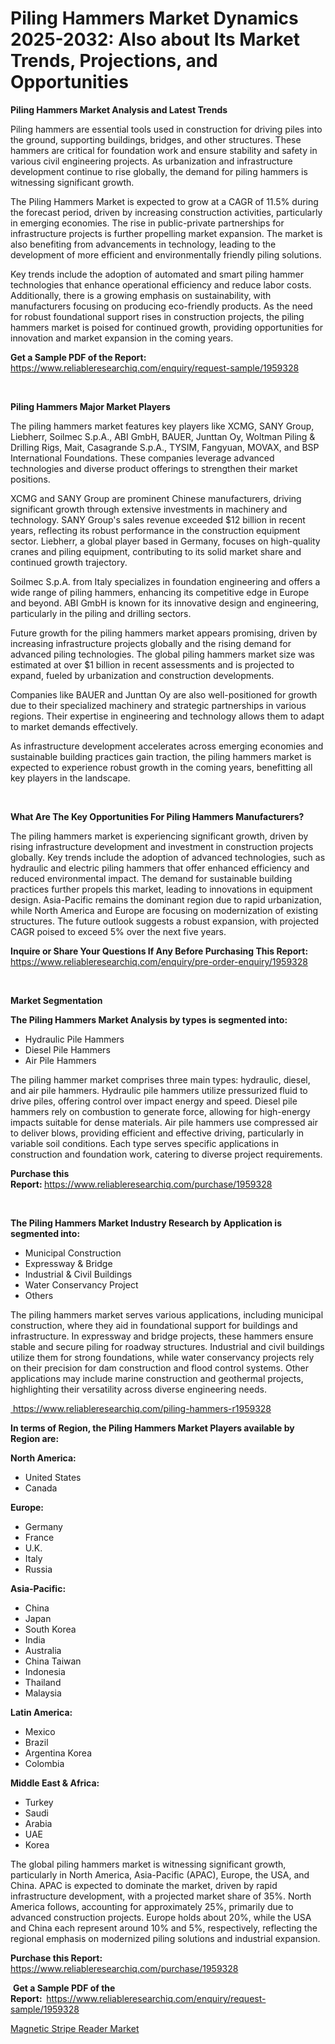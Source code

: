 <p><h1>Piling Hammers Market Dynamics 2025-2032: Also about Its Market Trends, Projections, and Opportunities</h1></p><p><strong>Piling Hammers Market Analysis and Latest Trends</strong></p>
<p><p>Piling hammers are essential tools used in construction for driving piles into the ground, supporting buildings, bridges, and other structures. These hammers are critical for foundation work and ensure stability and safety in various civil engineering projects. As urbanization and infrastructure development continue to rise globally, the demand for piling hammers is witnessing significant growth.</p><p>The Piling Hammers Market is expected to grow at a CAGR of 11.5% during the forecast period, driven by increasing construction activities, particularly in emerging economies. The rise in public-private partnerships for infrastructure projects is further propelling market expansion. The market is also benefiting from advancements in technology, leading to the development of more efficient and environmentally friendly piling solutions.</p><p>Key trends include the adoption of automated and smart piling hammer technologies that enhance operational efficiency and reduce labor costs. Additionally, there is a growing emphasis on sustainability, with manufacturers focusing on producing eco-friendly products. As the need for robust foundational support rises in construction projects, the piling hammers market is poised for continued growth, providing opportunities for innovation and market expansion in the coming years.</p></p>
<p><strong>Get a Sample PDF of the Report:&nbsp;</strong> <a href="https://www.reliableresearchiq.com/enquiry/request-sample/1959328?utm_campaign=3180&utm_medium=2&utm_source=Github&utm_content=ia&utm_term=10042025&utm_id=piling-hammers">https://www.reliableresearchiq.com/enquiry/request-sample/1959328</a></p>
<p>&nbsp;</p>
<p><strong>Piling Hammers Major Market Players</strong></p>
<p><p>The piling hammers market features key players like XCMG, SANY Group, Liebherr, Soilmec S.p.A., ABI GmbH, BAUER, Junttan Oy, Woltman Piling & Drilling Rigs, Mait, Casagrande S.p.A., TYSIM, Fangyuan, MOVAX, and BSP International Foundations. These companies leverage advanced technologies and diverse product offerings to strengthen their market positions.</p><p>XCMG and SANY Group are prominent Chinese manufacturers, driving significant growth through extensive investments in machinery and technology. SANY Group's sales revenue exceeded $12 billion in recent years, reflecting its robust performance in the construction equipment sector. Liebherr, a global player based in Germany, focuses on high-quality cranes and piling equipment, contributing to its solid market share and continued growth trajectory.</p><p>Soilmec S.p.A. from Italy specializes in foundation engineering and offers a wide range of piling hammers, enhancing its competitive edge in Europe and beyond. ABI GmbH is known for its innovative design and engineering, particularly in the piling and drilling sectors.</p><p>Future growth for the piling hammers market appears promising, driven by increasing infrastructure projects globally and the rising demand for advanced piling technologies. The global piling hammers market size was estimated at over $1 billion in recent assessments and is projected to expand, fueled by urbanization and construction developments.</p><p>Companies like BAUER and Junttan Oy are also well-positioned for growth due to their specialized machinery and strategic partnerships in various regions. Their expertise in engineering and technology allows them to adapt to market demands effectively.</p><p>As infrastructure development accelerates across emerging economies and sustainable building practices gain traction, the piling hammers market is expected to experience robust growth in the coming years, benefitting all key players in the landscape.</p></p>
<p>&nbsp;</p>
<p><strong>What Are The Key Opportunities For Piling Hammers Manufacturers?</strong></p>
<p><p>The piling hammers market is experiencing significant growth, driven by rising infrastructure development and investment in construction projects globally. Key trends include the adoption of advanced technologies, such as hydraulic and electric piling hammers that offer enhanced efficiency and reduced environmental impact. The demand for sustainable building practices further propels this market, leading to innovations in equipment design. Asia-Pacific remains the dominant region due to rapid urbanization, while North America and Europe are focusing on modernization of existing structures. The future outlook suggests a robust expansion, with projected CAGR poised to exceed 5% over the next five years.</p></p>
<p><strong>Inquire or Share Your Questions If Any Before Purchasing This Report:</strong> <a href="https://www.reliableresearchiq.com/enquiry/pre-order-enquiry/1959328?utm_campaign=3180&utm_medium=2&utm_source=Github&utm_content=ia&utm_term=10042025&utm_id=piling-hammers">https://www.reliableresearchiq.com/enquiry/pre-order-enquiry/1959328</a></p>
<p>&nbsp;</p>
<p><strong>Market Segmentation</strong></p>
<p><strong>The Piling Hammers Market Analysis by types is segmented into:</strong></p>
<p><ul><li>Hydraulic Pile Hammers</li><li>Diesel Pile Hammers</li><li>Air Pile Hammers</li></ul></p>
<p><p>The piling hammer market comprises three main types: hydraulic, diesel, and air pile hammers. Hydraulic pile hammers utilize pressurized fluid to drive piles, offering control over impact energy and speed. Diesel pile hammers rely on combustion to generate force, allowing for high-energy impacts suitable for dense materials. Air pile hammers use compressed air to deliver blows, providing efficient and effective driving, particularly in variable soil conditions. Each type serves specific applications in construction and foundation work, catering to diverse project requirements.</p></p>
<p><strong>Purchase this Report:&nbsp;</strong><a href="https://www.reliableresearchiq.com/purchase/1959328?utm_campaign=3180&utm_medium=2&utm_source=Github&utm_content=ia&utm_term=10042025&utm_id=piling-hammers">https://www.reliableresearchiq.com/purchase/1959328</a></p>
<p>&nbsp;</p>
<p><strong>The Piling Hammers Market Industry Research by Application is segmented into:</strong></p>
<p><ul><li>Municipal Construction</li><li>Expressway & Bridge</li><li>Industrial & Civil Buildings</li><li>Water Conservancy Project</li><li>Others</li></ul></p>
<p><p>The piling hammers market serves various applications, including municipal construction, where they aid in foundational support for buildings and infrastructure. In expressway and bridge projects, these hammers ensure stable and secure piling for roadway structures. Industrial and civil buildings utilize them for strong foundations, while water conservancy projects rely on their precision for dam construction and flood control systems. Other applications may include marine construction and geothermal projects, highlighting their versatility across diverse engineering needs.</p></p>
<p><a href="https://www.reliableresearchiq.com/piling-hammers-r1959328?utm_campaign=3180&utm_medium=2&utm_source=Github&utm_content=ia&utm_term=10042025&utm_id=piling-hammers">&nbsp;https://www.reliableresearchiq.com/piling-hammers-r1959328</a></p>
<p><strong>In terms of Region, the Piling Hammers Market Players available by Region are:</strong></p>
<p>
    <p> <strong> North America: </strong>
        <ul>
            <li>United States</li>
            <li>Canada</li>
        </ul>
        </p> 
    <p> <strong> Europe: </strong>
        <ul>
            <li>Germany</li>
            <li>France</li>
            <li>U.K.</li>
            <li>Italy</li>
            <li>Russia</li>
        </ul>
        </p> 
    <p> <strong> Asia-Pacific: </strong>
        <ul>
            <li>China</li>
            <li>Japan</li>
            <li>South Korea</li>
            <li>India</li>
            <li>Australia</li>
            <li>China Taiwan</li>
            <li>Indonesia</li>
            <li>Thailand</li>
            <li>Malaysia</li>
        </ul>
        </p> 
    <p> <strong> Latin America: </strong>
        <ul>
            <li>Mexico</li>
            <li>Brazil</li>
            <li>Argentina Korea</li>
            <li>Colombia</li>
        </ul>
        </p> 
    <p> <strong> Middle East & Africa: </strong>
        <ul>
            <li>Turkey</li>
            <li>Saudi</li>
            <li>Arabia</li>
            <li>UAE</li>
            <li>Korea</li>
        </ul>
    </p>
    </p>
<p><p>The global piling hammers market is witnessing significant growth, particularly in North America, Asia-Pacific (APAC), Europe, the USA, and China. APAC is expected to dominate the market, driven by rapid infrastructure development, with a projected market share of 35%. North America follows, accounting for approximately 25%, primarily due to advanced construction projects. Europe holds about 20%, while the USA and China each represent around 10% and 5%, respectively, reflecting the regional emphasis on modernized piling solutions and industrial expansion.</p></p>
<p><strong>Purchase this Report: </strong><a href="https://www.reliableresearchiq.com/purchase/1959328?utm_campaign=3180&utm_medium=2&utm_source=Github&utm_content=ia&utm_term=10042025&utm_id=piling-hammers">https://www.reliableresearchiq.com/purchase/1959328</a></p>
<p>&nbsp;<strong>Get a Sample PDF of the Report:&nbsp;&nbsp;</strong><a href="https://www.reliableresearchiq.com/enquiry/request-sample/1959328?utm_campaign=3180&utm_medium=2&utm_source=Github&utm_content=ia&utm_term=10042025&utm_id=piling-hammers">https://www.reliableresearchiq.com/enquiry/request-sample/1959328</a></p>
<p><strong></strong></p>
<p><p><a href="https://github.com/arvelm4nthig/Market-Research-Report-List-1/blob/main/magnetic-stripe-reader-market.md?utm_campaign=3180&utm_medium=2&utm_source=Github&utm_content=ia&utm_term=10042025&utm_id=piling-hammers">Magnetic Stripe Reader Market</a></p></p>